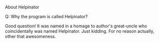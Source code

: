 

About Helpinator




Q: Why the program is called Helpinator?




Good question! It was named in a homage to author's great-uncle who coincidentally was named Helpinator. Just kidding. For no reason actually, other that awesomeness. 
